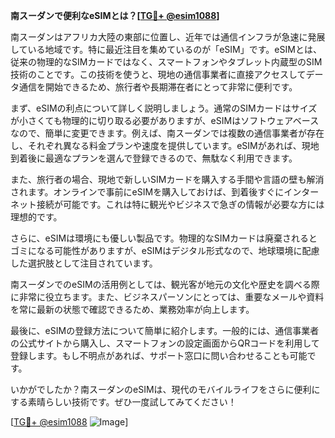 **南スーダンで便利なeSIMとは？[[TG💪+ @esim1088](https://t.me/s/esim1088)]**

南スーダンはアフリカ大陸の東部に位置し、近年では通信インフラが急速に発展している地域です。特に最近注目を集めているのが「eSIM」です。eSIMとは、従来の物理的なSIMカードではなく、スマートフォンやタブレット内蔵型のSIM技術のことです。この技術を使うと、現地の通信事業者に直接アクセスしてデータ通信を開始できるため、旅行者や長期滞在者にとって非常に便利です。

まず、eSIMの利点について詳しく説明しましょう。通常のSIMカードはサイズが小さくても物理的に切り取る必要がありますが、eSIMはソフトウェアベースなので、簡単に変更できます。例えば、南スーダンでは複数の通信事業者が存在し、それぞれ異なる料金プランや速度を提供しています。eSIMがあれば、現地到着後に最適なプランを選んで登録できるので、無駄なく利用できます。

また、旅行者の場合、現地で新しいSIMカードを購入する手間や言語の壁も解消されます。オンラインで事前にeSIMを購入しておけば、到着後すぐにインターネット接続が可能です。これは特に観光やビジネスで急ぎの情報が必要な方には理想的です。

さらに、eSIMは環境にも優しい製品です。物理的なSIMカードは廃棄されるとゴミになる可能性がありますが、eSIMはデジタル形式なので、地球環境に配慮した選択肢として注目されています。

南スーダンでのeSIMの活用例としては、観光客が地元の文化や歴史を調べる際に非常に役立ちます。また、ビジネスパーソンにとっては、重要なメールや資料を常に最新の状態で確認できるため、業務効率が向上します。

最後に、eSIMの登録方法について簡単に紹介します。一般的には、通信事業者の公式サイトから購入し、スマートフォンの設定画面からQRコードを利用して登録します。もし不明点があれば、サポート窓口に問い合わせることも可能です。

いかがでしたか？南スーダンのeSIMは、現代のモバイルライフをさらに便利にする素晴らしい技術です。ぜひ一度試してみてください！

[[TG💪+ @esim1088](https://t.me/s/esim1088) ![Image](https://i.postimg.cc/Y0z9fWf4/image.png)]